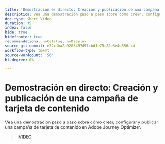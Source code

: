 ```yaml
---
title: 'Demostración en directo: Creación y publicación de una campaña de tarjeta de contenido'
description: Vea una demostración paso a paso sobre cómo crear, configurar y publicar una campaña de tarjeta de contenido en Adobe Journey Optimizer.
doc-type: Short Video
duration: 95
index: false
hide: true
hidefromtoc: true
recommendations: noCatalog, noDisplay
source-git-commit: e52cdba2a9203497d97cbd1e75c81e3e4e556ac4
workflow-type: tm+mt
source-wordcount: '56'
ht-degree: 0%

---
```



# Demostración en directo: Creación y publicación de una campaña de tarjeta de contenido

Vea una demostración paso a paso sobre cómo crear, configurar y publicar una campaña de tarjeta de contenido en Adobe Journey Optimizer.

<!-- 62_S603_3442534_94_live-demo-creating-and-publishing-a-content-card-campaign -->
>[!VIDEO](https://video.tv.adobe.com/v/3458208/?learn=on&enablevpops=true)
